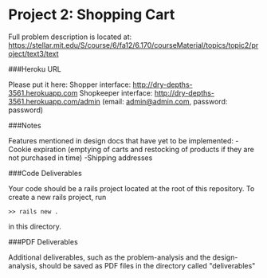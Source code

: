 Project 2: Shopping Cart
========================

Full problem description is located at:
https://stellar.mit.edu/S/course/6/fa12/6.170/courseMaterial/topics/topic2/project/text3/text

###Heroku URL

Please put it here: 
Shopper interface: http://dry-depths-3561.herokuapp.com 
Shopkeeper interface: http://dry-depths-3561.herokuapp.com/admin (email: admin@admin.com, password: password)

###Notes

Features mentioned in design docs that have yet to be implemented:
-Cookie expiration (emptying of carts and restocking of products if they are not purchased in time)
-Shipping addresses


###Code Deliverables

Your code should be a rails project located at the root of this repository. To
create a new rails project, run

    >> rails new .

in this directory.


###PDF Deliverables

Additional deliverables, such as the problem-analysis and the design-analysis, should
be saved as PDF files in the directory called "deliverables"
